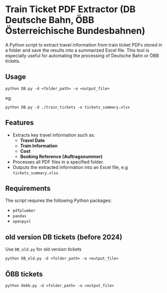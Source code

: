 # Train Ticket PDF Extractor (DB Deutsche Bahn, ÖBB Österreichische Bundesbahnen)

A Python script to extract travel information from train ticket PDFs stored in a folder and save the results into a summarized Excel file. This tool is especially useful for automating the processing of Deutsche Bahn or ÖBB tickets.

## Usage
```
python DB.py -d <folder_path> -o <output_file>
```
eg.
```
python DB.py -d ./train_tickets -o tickets_summary.xlsx
```

## Features

- Extracts key travel information such as:
  - **Travel Date**
  - **Train Information**
  - **Cost**
  - **Booking Reference (Auftragsnummer)**
- Processes all PDF files in a specified folder.
- Outputs the extracted information into an Excel file, e.g `tickets_summary.xlsx`.

## Requirements

The script requires the following Python packages:

- `pdfplumber`
- `pandas`
- `openpyxl`

## old version DB tickets (before 2024)

Use `DB_old.py` for old version tickets

```
python DB_old.py -d <folder_path> -o <output_file>
```

## ÖBB tickets 

```
python Oebb.py -d <folder_path> -o <output_file>
```